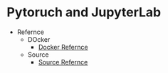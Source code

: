 # Pytoruch and JupyterLab

* Refernce
    * DOcker
        - [Docker Refernce](https://pystyle.info/docker-create-jupyterlab-environment/)
    * Source
        - [Source Refernce](https://www.kaggle.com/code/carloalbertobarbano/convolutional-network-visualizations-deep-dream/notebook)
